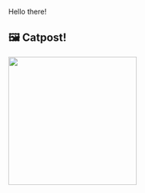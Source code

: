 Hello there!



## 🖼️ Catpost!

<sub>
    <img src="https://cdn2.thecatapi.com/images/935.jpg" height="256">
</sub>

